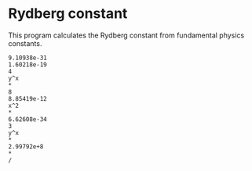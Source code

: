 # Rydberg constant

This program calculates the Rydberg constant from fundamental physics constants.

```
9.10938e-31
1.60218e-19
4
y^x
*
8
8.85419e-12
x^2
*
6.62608e-34
3
y^x
*
2.99792e+8
*
/
```